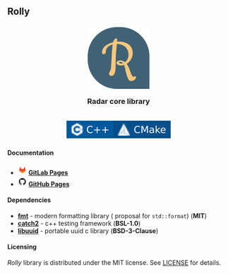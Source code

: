 ## Rolly

<h3 align="center">
    <img src="./doxygen/images/logo.png" alt=""/><br/>
    <img src="./doxygen/images/transparent.png" height="30" width="0px"/>
    Radar core library
    <img src="./doxygen/images/transparent.png" height="30" width="0px"/><br/>
    <img src="./doxygen/images/transparent.png" height="30" width="0px"/><br/>
    <img src="./doxygen/images/badge_cxx.svg" alt=""/><img src="./doxygen/images/badge_cmake.svg" alt=""/>
</h3>

#### Documentation

- ![gitlab_logo](./doxygen/images/logo_gitlab.png) **[GitLab Pages](http://developers.pages.uav.radar-mms.com/v2/libs/essentials/rolly)**
- ![github_logo](./doxygen/images/logo_github.png) **[GitHub Pages](https://whs31.github.io/rolly/)**

#### Dependencies

- [**fmt**](https://github.com/fmtlib/fmt) - modern formatting library (
  proposal for `std::format`) (**MIT**)
- [**catch2**](https://github.com/catchorg/Catch2) - c++ testing
  framework (**BSL-1.0**)
- [**libuuid**](https://sourceforge.net/projects/libuuid/) - portable uuid c library (**BSD-3-Clause**)

#### Licensing

*Rolly* library is distributed under the MIT license. See [LICENSE](./LICENSE) for details.
